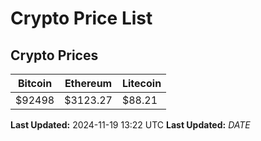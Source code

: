 # Crypto Price List

## Crypto Prices
| Bitcoin | Ethereum | Litecoin |
| ------- | -------- | -------- |
| $92498 | $3123.27 | $88.21 |
**Last Updated:** 2024-11-19 13:22 UTC
**Last Updated:** $DATE$
